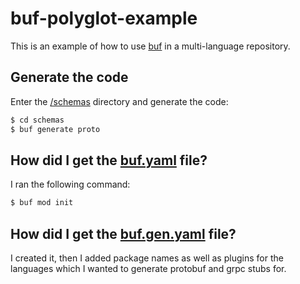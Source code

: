 # buf-polyglot-example

This is an example of how to use [buf](https://buf.build/) in a multi-language repository.

## Generate the code

Enter the [/schemas](schemas) directory and generate the code:

```bash
$ cd schemas
$ buf generate proto
```

## How did I get the [buf.yaml](schemas/proto/buf.yaml) file?

I ran the following command:

```bash
$ buf mod init
```

## How did I get the [buf.gen.yaml](schemas/buf.gen.yaml) file?

I created it, then I added package names as well as plugins for the languages which I wanted to generate protobuf and
grpc stubs for.